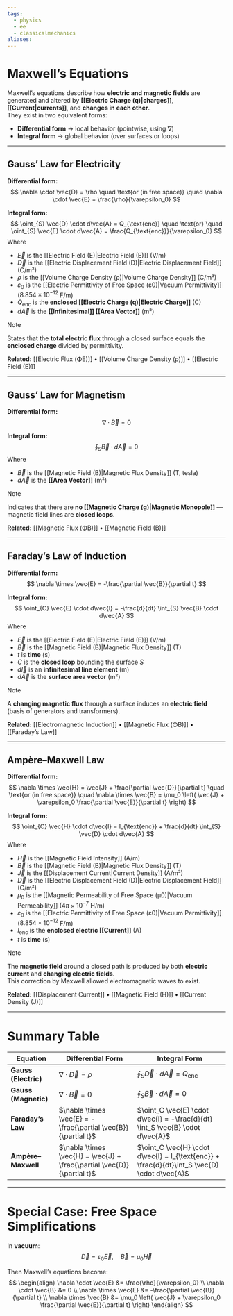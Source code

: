 ```yaml
---
tags:
  - physics
  - ee
  - classicalmechanics
aliases:
---
```

# Maxwell’s Equations
Maxwell’s equations describe how **electric and magnetic fields** are generated and altered by **[[Electric Charge (q)|charges]]**, **[[Current|currents]]**, and **changes in each other**.  
They exist in two equivalent forms:
- **Differential form** → local behavior (pointwise, using ∇)
- **Integral form** → global behavior (over surfaces or loops)

---
## Gauss’ Law for Electricity
**Differential form:**
$$
\nabla \cdot \vec{D} = \rho \quad \text{or (in free space)} \quad \nabla \cdot \vec{E} = \frac{\rho}{\varepsilon_0}
$$

**Integral form:**
$$
\oint_{S} \vec{D} \cdot d\vec{A} = Q_{\text{enc}} 
\quad \text{or} \quad 
\oint_{S} \vec{E} \cdot d\vec{A} = \frac{Q_{\text{enc}}}{\varepsilon_0}
$$
Where  
- $\vec{E}$ is the [[Electric Field (E)|Electric Field (E)]] (V/m)  
- $\vec{D}$ is the [[Electric Displacement Field (D)|Electric Displacement Field]] (C/m²)  
- $\rho$ is the [[Volume Charge Density (ρ)|Volume Charge Density]] (C/m³)  
- $\varepsilon_0$ is the [[Electric Permittivity of Free Space (ε0)|Vacuum Permittivity]] ($8.854\times10^{-12}$ F/m)  
- $Q_{\text{enc}}$ is the **enclosed [[Electric Charge (q)|Electric Charge]]** (C)  
- $d\vec{A}$ is the **[[Infinitesimal]] [[Area Vector]]** (m²)  

> [!NOTE]
> States that the **total electric flux** through a closed surface equals the **enclosed charge** divided by permittivity.

**Related:** [[Electric Flux (ΦE)]] • [[Volume Charge Density (ρ)]] • [[Electric Field (E)]]

---

## Gauss’ Law for Magnetism
**Differential form:**
$$
\nabla \cdot \vec{B} = 0
$$

**Integral form:**
$$
\oint_{S} \vec{B} \cdot d\vec{A} = 0
$$
Where  
- $\vec{B}$ is the [[Magnetic Field (B)|Magnetic Flux Density]] (T, tesla)  
- $d\vec{A}$ is the **[[Area Vector]]** (m²)

> [!NOTE]
> Indicates that there are **no [[Magnetic Charge (g)|Magnetic Monopole]]** — magnetic field lines are **closed loops**.

**Related:** [[Magnetic Flux (ΦB)]] • [[Magnetic Field (B)]]

---

## Faraday’s Law of Induction
**Differential form:**
$$
\nabla \times \vec{E} = -\frac{\partial \vec{B}}{\partial t}
$$

**Integral form:**
$$
\oint_{C} \vec{E} \cdot d\vec{l} = -\frac{d}{dt} \int_{S} \vec{B} \cdot d\vec{A}
$$
Where  
- $\vec{E}$ is the [[Electric Field (E)|Electric Field (E)]] (V/m)  
- $\vec{B}$ is the [[Magnetic Field (B)|Magnetic Flux Density]] (T)  
- $t$ is **time** (s)  
- $C$ is the **closed loop** bounding the surface $S$  
- $d\vec{l}$ is an **infinitesimal line element** (m)  
- $d\vec{A}$ is the **surface area vector** (m²)

> [!NOTE]
> A **changing magnetic flux** through a surface induces an **electric field** (basis of generators and transformers).

**Related:** [[Electromagnetic Induction]] • [[Magnetic Flux (ΦB)]] • [[Faraday’s Law]]

---

## Ampère–Maxwell Law
**Differential form:**
$$
\nabla \times \vec{H} = \vec{J} + \frac{\partial \vec{D}}{\partial t} 
\quad \text{or (in free space)} \quad
\nabla \times \vec{B} = \mu_0 \left( \vec{J} + \varepsilon_0 \frac{\partial \vec{E}}{\partial t} \right)
$$

**Integral form:**
$$
\oint_{C} \vec{H} \cdot d\vec{l} = I_{\text{enc}} + \frac{d}{dt} \int_{S} \vec{D} \cdot d\vec{A}
$$
Where  
- $\vec{H}$ is the [[Magnetic Field Intensity]] (A/m)  
- $\vec{B}$ is the [[Magnetic Field (B)|Magnetic Flux Density]] (T)  
- $\vec{J}$ is the [[Displacement Current|Current Density]] (A/m²)  
- $\vec{D}$ is the [[Electric Displacement Field (D)|Electric Displacement Field]] (C/m²)  
- $\mu_0$ is the [[Magnetic Permeability of Free Space (μ0)|Vacuum Permeability]] ($4\pi \times 10^{-7}$ H/m)  
- $\varepsilon_0$ is the [[Electric Permittivity of Free Space (ε0)|Vacuum Permittivity]] ($8.854\times10^{-12}$ F/m)  
- $I_{\text{enc}}$ is the **enclosed electric [[Current]]** (A)  
- $t$ is **time** (s)  

> [!NOTE]
> The **magnetic field** around a closed path is produced by both **electric current** and **changing electric fields**.  
> This correction by Maxwell allowed electromagnetic waves to exist.

**Related:** [[Displacement Current]] • [[Magnetic Field (H)]] • [[Current Density (J)]]

---

# Summary Table

| Equation             | **Differential Form**                                                   | **Integral Form**                                                                             |
| -------------------- | ----------------------------------------------------------------------- | --------------------------------------------------------------------------------------------- |
| **Gauss (Electric)** | $\nabla \cdot \vec{D} = \rho$                                           | $\oint_S \vec{D} \cdot d\vec{A} = Q_{\text{enc}}$                                             |
| **Gauss (Magnetic)** | $\nabla \cdot \vec{B} = 0$                                              | $\oint_S \vec{B} \cdot d\vec{A} = 0$                                                          |
| **Faraday’s Law**    | $\nabla \times \vec{E} = -\frac{\partial \vec{B}}{\partial t}$          | $\oint_C \vec{E} \cdot d\vec{l} = -\frac{d}{dt} \int_S \vec{B} \cdot d\vec{A}$                |
| **Ampère–Maxwell**   | $\nabla \times \vec{H} = \vec{J} + \frac{\partial \vec{D}}{\partial t}$ | $\oint_C \vec{H} \cdot d\vec{l} = I_{\text{enc}} + \frac{d}{dt}\int_S \vec{D} \cdot d\vec{A}$ |

---

# Special Case: Free Space Simplifications

In **vacuum**:
$$
\vec{D} = \varepsilon_0 \vec{E}, \quad \vec{B} = \mu_0 \vec{H}
$$

Then Maxwell’s equations become:
$$
\begin{align}
\nabla \cdot \vec{E} &= \frac{\rho}{\varepsilon_0} \\
\nabla \cdot \vec{B} &= 0 \\
\nabla \times \vec{E} &= -\frac{\partial \vec{B}}{\partial t} \\
\nabla \times \vec{B} &= \mu_0 \left( \vec{J} + \varepsilon_0 \frac{\partial \vec{E}}{\partial t} \right)
\end{align}
$$
